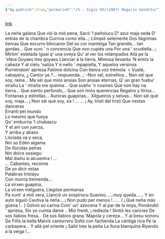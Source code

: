 ```yaml
---
{"dg-publish":true,"permalink":"/5 - Siglo XX/(1907) Regalín benditu/","tags":["#Siglo_19","central","Daniel_Albuerne","escrito","Santo_Adriano","poema"]}
---
```


[link](https://asturies.com/cavedaynava/regalinb.txt)

La neña galana 
Que vió la mió pena, 
Sacó 'l pañolucu 
D' azul maja seda 
D' entrás de la chambra 
Currina como ella...; 
Llimpió selemente 
Dos llágrimas tienras 
Que escurro blincaron 
Del so cor manteiga 
Tan grandis... tan gordas... 
Que xuro ' n concencia 
Que non cupiés una 
Por una ' scudiella...; 
Miróm' estelada 
Igual q' una oveya 
Qu' al ver los relámpados 
Allá pe la 'sfera 
Goyaes tres goyaes 
Llanciar á la tierra, 
Mimosa llevanta 
'N entós la cabeza 
Y al cielu 'naliza 
Y é nello ' mpapiella, 
Y aquelos versinos 
Purriéndom' apriesa 
Falóme dolcina 
Con tienra voz trémola: 
< Vusté, cabayeru, 
¿ Cantor ye ?... respuenda...; 
-Non séi, estrellina... 
Non séi que soy, reina... 
Ma séi que miós ansias 
Son ansias eternas, 
Q' un gran fuebu' strañu 
La ' ntraña me queima... 
Que suaño 'n cosines 
Que non hay na tierra... 
Que siento perfondo,..
Que son miós querencias 
Regalos y llirios... 
Fontanas y estrellas... 
Auroras guapinas... 
Xilgueiros y selvas... 
Non séi qué soy, maja... 
¡ Non séi qué soy, ea ! ... 
... ¡ Ay, tristi del tristi 
Que nestas danceras  
Erranti pel mundo  
Lo mesmo que fueya  
Qu' emburria 'I chubascu  
Y el airi con juerza,  
Y arriba y abaxo  
Lloriada va y seca,  
Nin so Edén algama  
De IIúcidas pelras  
Nin dolce sosiegu  
Mal diañu si alcuentra ! ...  
... Cabantes, recoime  
De yo dicir estas  
Palabras tristayu  
Con murria tremenda...  
La virxen guapina,  
La virxen melguera, 
Llegóse permansa  
Pa xunt´ á mió vera,
Llanció un sospirucu
Suavino……muy queda……
Y en auto siguió 
Cautiva la neña...
¡ Non pudo per menos !…… 
( ¡ Qué neña más güena !.. )
Golvió so carina 
Com' un' azocena
Y al par de la miya, 
Poniéndol ' apriesa, 
Sin yo cuinta dame .. 
Mió frenti, ¡ rediezla ! 
Sintió les caricies 
De sos llabios fresa... 
De sos llabios grana 
'Mapola y cereza...
Y al besu sonoru 
De Fillis la bella 
Malvís canturreru 
Soltó con fachenda 
La cántiga rica 
Pe la carbayera... 
Y allá pel oriente 
¡ Salió tres la peña 
La lluna blanquina 
Riyendo á la veiga !...